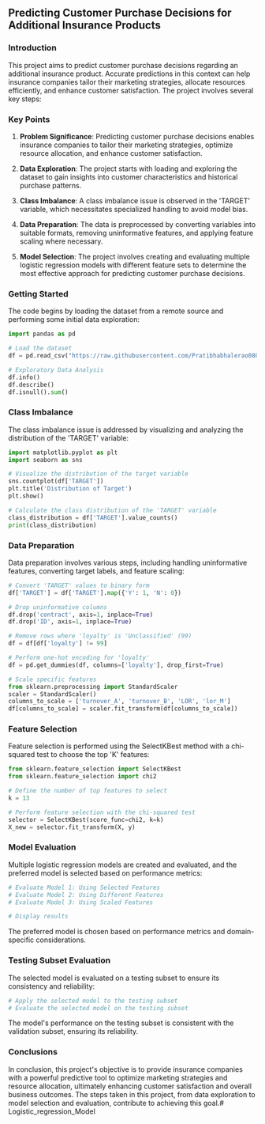 ## Predicting Customer Purchase Decisions for Additional Insurance Products

### Introduction

This project aims to predict customer purchase decisions regarding an additional insurance product. Accurate predictions in this context can help insurance companies tailor their marketing strategies, allocate resources efficiently, and enhance customer satisfaction. The project involves several key steps:

### Key Points

1. **Problem Significance**: Predicting customer purchase decisions enables insurance companies to tailor their marketing strategies, optimize resource allocation, and enhance customer satisfaction.

2. **Data Exploration**: The project starts with loading and exploring the dataset to gain insights into customer characteristics and historical purchase patterns.

3. **Class Imbalance**: A class imbalance issue is observed in the 'TARGET' variable, which necessitates specialized handling to avoid model bias.

4. **Data Preparation**: The data is preprocessed by converting variables into suitable formats, removing uninformative features, and applying feature scaling where necessary.

5. **Model Selection**: The project involves creating and evaluating multiple logistic regression models with different feature sets to determine the most effective approach for predicting customer purchase decisions.

### Getting Started

The code begins by loading the dataset from a remote source and performing some initial data exploration:

```python
import pandas as pd

# Load the dataset
df = pd.read_csv("https://raw.githubusercontent.com/Pratibhabhalerao080/DAV-6150/main/M7_Data.csv")

# Exploratory Data Analysis
df.info()
df.describe()
df.isnull().sum()
```

### Class Imbalance

The class imbalance issue is addressed by visualizing and analyzing the distribution of the 'TARGET' variable:

```python
import matplotlib.pyplot as plt
import seaborn as sns

# Visualize the distribution of the target variable
sns.countplot(df['TARGET'])
plt.title('Distribution of Target')
plt.show()

# Calculate the class distribution of the 'TARGET' variable
class_distribution = df['TARGET'].value_counts()
print(class_distribution)
```

### Data Preparation

Data preparation involves various steps, including handling uninformative features, converting target labels, and feature scaling:

```python
# Convert 'TARGET' values to binary form
df['TARGET'] = df['TARGET'].map({'Y': 1, 'N': 0})

# Drop uninformative columns
df.drop('contract', axis=1, inplace=True)
df.drop('ID', axis=1, inplace=True)

# Remove rows where 'loyalty' is 'Unclassified' (99)
df = df[df['loyalty'] != 99]

# Perform one-hot encoding for 'loyalty'
df = pd.get_dummies(df, columns=['loyalty'], drop_first=True)

# Scale specific features
from sklearn.preprocessing import StandardScaler
scaler = StandardScaler()
columns_to_scale = ['turnover_A', 'turnover_B', 'LOR', 'lor_M']
df[columns_to_scale] = scaler.fit_transform(df[columns_to_scale])
```

### Feature Selection

Feature selection is performed using the SelectKBest method with a chi-squared test to choose the top 'K' features:

```python
from sklearn.feature_selection import SelectKBest
from sklearn.feature_selection import chi2

# Define the number of top features to select
k = 13

# Perform feature selection with the chi-squared test
selector = SelectKBest(score_func=chi2, k=k)
X_new = selector.fit_transform(X, y)
```

### Model Evaluation

Multiple logistic regression models are created and evaluated, and the preferred model is selected based on performance metrics:

```python
# Evaluate Model 1: Using Selected Features
# Evaluate Model 2: Using Different Features
# Evaluate Model 3: Using Scaled Features

# Display results
```

The preferred model is chosen based on performance metrics and domain-specific considerations.

### Testing Subset Evaluation

The selected model is evaluated on a testing subset to ensure its consistency and reliability:

```python
# Apply the selected model to the testing subset
# Evaluate the selected model on the testing subset
```

The model's performance on the testing subset is consistent with the validation subset, ensuring its reliability.

### Conclusions

In conclusion, this project's objective is to provide insurance companies with a powerful predictive tool to optimize marketing strategies and resource allocation, ultimately enhancing customer satisfaction and overall business outcomes. The steps taken in this project, from data exploration to model selection and evaluation, contribute to achieving this goal.﻿# Logistic_regression_Model

